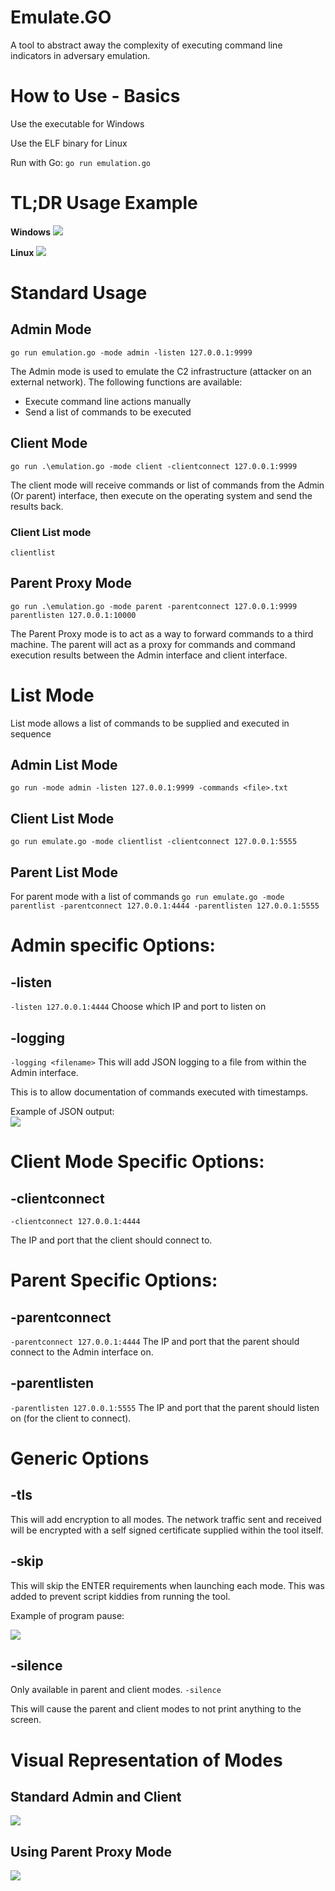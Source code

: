 # Emulate.GO
A tool to abstract away the complexity of executing command line indicators in adversary emulation.


# How to Use - Basics
Use the executable for Windows

Use the ELF binary for Linux

Run with Go: `go run emulation.go`

# TL;DR Usage Example

**Windows**
![](images/image5.png)

**Linux**
![](images/image6.png)


# Standard Usage
## Admin Mode
`go run emulation.go -mode admin -listen 127.0.0.1:9999`

The Admin mode is used to emulate the C2 infrastructure (attacker on an external network). The following functions are available:  
* Execute command line actions manually
* Send a list of commands to be executed


## Client Mode
`go run .\emulation.go -mode client -clientconnect 127.0.0.1:9999`

The client mode will receive commands or list of commands from the Admin (Or parent) interface, then execute on the operating system and send the results back.

### Client List mode
`clientlist`

## Parent Proxy Mode
`go run .\emulation.go -mode parent -parentconnect 127.0.0.1:9999 parentlisten 127.0.0.1:10000`

The Parent Proxy mode is to act as a way to forward commands to a third machine. The parent will act as a proxy for commands and command execution results between the Admin interface and client interface.


# List Mode
List mode allows a list of commands to be supplied and executed in sequence

## Admin List Mode
` go run -mode admin -listen 127.0.0.1:9999 -commands <file>.txt `

## Client List Mode
`go run emulate.go -mode clientlist -clientconnect 127.0.0.1:5555`


## Parent List Mode
For parent mode with a list of commands
`go run emulate.go -mode parentlist -parentconnect 127.0.0.1:4444 -parentlisten 127.0.0.1:5555`



# Admin specific Options:

## -listen
`-listen 127.0.0.1:4444`
Choose which IP and port to listen on

## -logging
`-logging <filename>`
This will add JSON logging to a file from within the Admin interface.

This is to allow documentation of commands executed with timestamps.

Example of JSON output:  
![](images/image1.png)


# Client Mode Specific Options:  

## -clientconnect
`-clientconnect 127.0.0.1:4444`

The IP and port that the client should connect to.

# Parent Specific Options:


## -parentconnect
`-parentconnect 127.0.0.1:4444`
The IP and port that the parent should connect to the Admin interface on.

## -parentlisten
`-parentlisten 127.0.0.1:5555`
The IP and port that the parent should listen on (for the client to connect).



# Generic Options

## -tls
This will add encryption to all modes. The network traffic sent and received will be encrypted with a self signed certificate supplied within the tool itself.


## -skip
This will skip the ENTER requirements when launching each mode. This was added to prevent script kiddies from running the tool.

Example of program pause:

![](images/image4.png)

## -silence
Only available in parent and client modes.
`-silence`

This will cause the parent and client modes to not print anything to the screen.



# Visual Representation of Modes

## Standard Admin and Client

![](images/image2.png)

## Using Parent Proxy Mode

![](images/image3.png)


